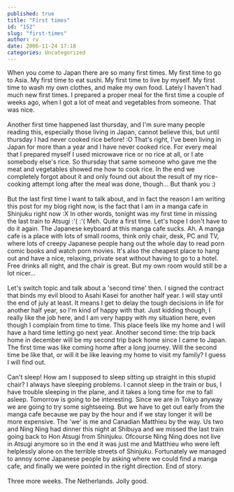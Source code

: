 ```yaml
---
published: true
title: "First times"
id: "152"
slug: "first-times"
author: rv
date: 2006-11-24 17:18
categories: Uncategorized
---
```

When you come to Japan there are so many first times. My first time to go to Asia. My first time to eat sushi. My first time to live by myself. My first time to wash my own clothes, and make my own food. Lately I haven't had much new first times. I prepared a proper meal for the first time a couple of weeks ago, when I got a lot of meat and vegetables from someone. That was nice.<br /><br />Another first time happened last thursday, and I'm sure many people reading this, especially those living in Japan, cannot believe this, but until thursday I had never cooked rice before! :O That's right, I've been living in Japan for more than a year and I have never cooked rice. For every meal that I prepared myself I used microwave rice or no rice at all, or I ate somebody else's rice. So thursday that same someone who gave me the meat and vegetables showed me how to cook rice. In the end we completely forgot about it and only found out about the result of my rice-cooking attempt long after the meal was done, though... But thank you :)<br /><br />But the last first time I want to talk about, and in fact the reason I am writing this post for my blog right now, is the fact that I am in a manga cafe in Shinjuku right now :X In other words, tonight was my first time in missing the last train to Atsugi :'( :'( Meh. Quite a first time. Let's hope I don't have to do it again. The Japanese keyboard at this manga cafe sucks. Ah. A manga cafe is a place with lots of small rooms, think only chair, desk, PC and TV, where lots of creepy Japanese people hang out the whole day to read porn comic books and watch porn movies. It's also the cheapest place to hang out and have a nice, relaxing, private seat without having to go to a hotel. Free drinks all night, and the chair is great. But my own room would still be a lot nicer...<br /><br />Let's switch topic and talk about a 'second time' then. I signed the contract that binds my evil blood to Asahi Kasei for another half year. I will stay until the end of july at least. It means I get to delay the tough decisions in life for another half year, so I'm kind of happy with that. Just kidding though, I really like the job here, and I am very happy with my situation here, even though I complain from time to time. This place feels like my home and I will have a hard time letting go next year.  Another second time: the trip back home in december will be my second trip back home since I came to Japan. The first time was like coming home after a long journey. Will the second time be like that, or will it be like leaving my home to visit my family? I guess I will find out.<br /><br />Can't sleep! How am I supposed to sleep sitting up straight in this stupid chair? I always have sleeping problems. I cannot sleep in the train or bus, I have trouble sleeping in the plane, and it takes a long time for me to fall asleep. Tomorrow is going to be interesting. Since we are in Tokyo anyway we are going to try some sightseeing. But we have to get out early from the manga cafe because we pay by the hour and if we stay longer it will be more expensive. The 'we' is me and Canadian Matthieu by the way. Us two and Ning Ning had dinner this night at Shibuya and we missed the last train going back to Hon Atsugi from Shinjuku. Ofcourse Ning Ning does not live in Atsugi anymore so in the end it was just me and Matthieu who were left helplessly alone on the terrible streets of Shinjuku. Fortunately we managed to annoy some Japanese people by asking where we could find a manga cafe, and finally we were pointed in the right direction. End of story.<br /><br />Three more weeks. The Netherlands. Jolly good.